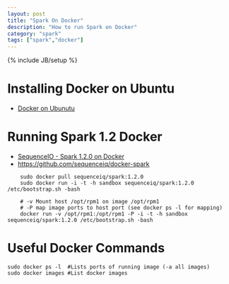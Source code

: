 ```yaml
---
layout: post
title: "Spark On Docker"
description: "How to run Spark on Docker"
category: "spark"
tags: ["spark","docker"]
---
```

{% include JB/setup %}

# Installing Docker on Ubuntu
* [Docker on Ubunutu](https://docs.docker.com/installation/ubuntulinux/)
# Running Spark 1.2 Docker
* [SequenceIO - Spark 1.2.0 on Docker](http://blog.sequenceiq.com/blog/2015/01/09/spark-1-2-0-docker/)
* https://github.com/sequenceiq/docker-spark

```
    sudo docker pull sequenceiq/spark:1.2.0
    sudo docker run -i -t -h sandbox sequenceiq/spark:1.2.0 /etc/bootstrap.sh -bash

    # -v Mount host /opt/rpm1 on image /opt/rpm1
    # -P map image ports to host port (see docker ps -l for mapping)
    docker run -v /opt/rpm1:/opt/rpm1 -P -i -t -h sandbox sequenceiq/spark:1.2.0 /etc/bootstrap.sh -bash
```

# Useful Docker Commands

```
sudo docker ps -l  #Lists ports of running image (-a all images)
sudo docker images #List docker images

```
